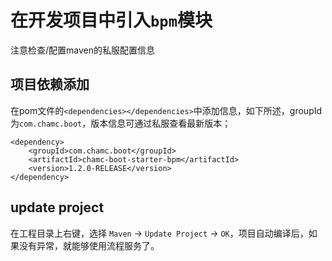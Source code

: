 # 在开发项目中引入`bpm`模块

注意检查/配置maven的私服配置信息

## 项目依赖添加

在pom文件的`<dependencies></dependencies>`中添加信息，如下所述，groupId为`com.chamc.boot`，版本信息可通过私服查看最新版本；

```
<dependency>
	<groupId>com.chamc.boot</groupId>
	<artifactId>chamc-boot-starter-bpm</artifactId>
	<version>1.2.0-RELEASE</version>
</dependency>
```

## update project
在工程目录上右键，选择 `Maven` -> `Update Project` -> `OK`，项目自动编译后，如果没有异常，就能够使用流程服务了。
